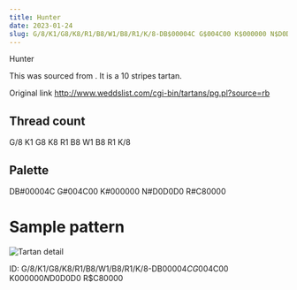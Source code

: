 ```yaml
---
title: Hunter
date: 2023-01-24
slug: G/8/K1/G8/K8/R1/B8/W1/B8/R1/K/8-DB$00004C G$004C00 K$000000 N$D0D0D0 R$C80000
---
```

Hunter

This was sourced from <no value>.  It is a 10 stripes tartan.

Original link http://www.weddslist.com/cgi-bin/tartans/pg.pl?source=rb

## Thread count
G/8 K1 G8 K8 R1 B8 W1 B8 R1 K/8

## Palette
DB#00004C G#004C00 K#000000 N#D0D0D0 R#C80000

# Sample pattern

![Tartan detail](tartan.png "G/8 K1 G8 K8 R1 B8 W1 B8 R1 K/8 tartan")

ID: G/8/K1/G8/K8/R1/B8/W1/B8/R1/K/8-DB$00004C G$004C00 K$000000 N$D0D0D0 R$C80000
